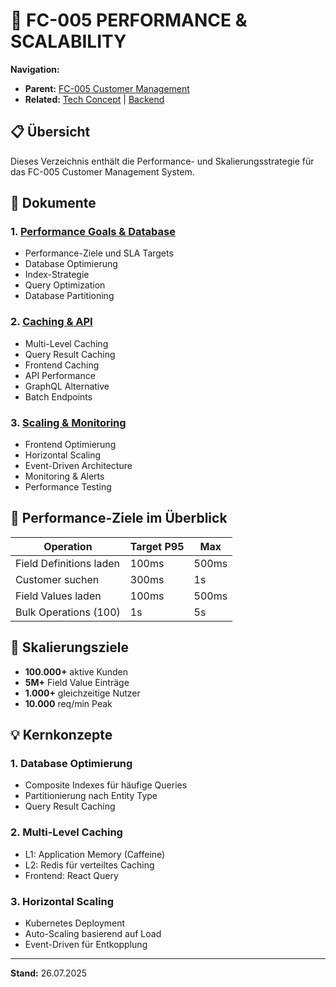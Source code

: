 # 📁 FC-005 PERFORMANCE & SCALABILITY

**Navigation:**
- **Parent:** [FC-005 Customer Management](/Users/joergstreeck/freshplan-sales-tool/docs/features/FC-005-CUSTOMER-MANAGEMENT/README.md)
- **Related:** [Tech Concept](/Users/joergstreeck/freshplan-sales-tool/docs/features/FC-005-CUSTOMER-MANAGEMENT/01-TECH-CONCEPT/README.md) | [Backend](/Users/joergstreeck/freshplan-sales-tool/docs/features/FC-005-CUSTOMER-MANAGEMENT/02-BACKEND/README.md)

## 📋 Übersicht

Dieses Verzeichnis enthält die Performance- und Skalierungsstrategie für das FC-005 Customer Management System.

## 📑 Dokumente

### 1. [Performance Goals & Database](01-performance-goals.md)
- Performance-Ziele und SLA Targets
- Database Optimierung
- Index-Strategie
- Query Optimization
- Database Partitioning

### 2. [Caching & API](02-caching-api.md)
- Multi-Level Caching
- Query Result Caching
- Frontend Caching
- API Performance
- GraphQL Alternative
- Batch Endpoints

### 3. [Scaling & Monitoring](03-scaling-monitoring.md)
- Frontend Optimierung
- Horizontal Scaling
- Event-Driven Architecture
- Monitoring & Alerts
- Performance Testing

## 🎯 Performance-Ziele im Überblick

| Operation | Target P95 | Max |
|-----------|------------|-----|
| Field Definitions laden | 100ms | 500ms |
| Customer suchen | 300ms | 1s |
| Field Values laden | 100ms | 500ms |
| Bulk Operations (100) | 1s | 5s |

## 🚀 Skalierungsziele

- **100.000+** aktive Kunden
- **5M+** Field Value Einträge
- **1.000+** gleichzeitige Nutzer
- **10.000** req/min Peak

## 💡 Kernkonzepte

### 1. Database Optimierung
- Composite Indexes für häufige Queries
- Partitionierung nach Entity Type
- Query Result Caching

### 2. Multi-Level Caching
- L1: Application Memory (Caffeine)
- L2: Redis für verteiltes Caching
- Frontend: React Query

### 3. Horizontal Scaling
- Kubernetes Deployment
- Auto-Scaling basierend auf Load
- Event-Driven für Entkopplung

---

**Stand:** 26.07.2025